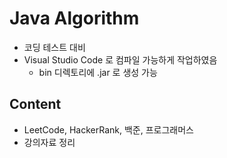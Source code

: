# Java Algorithm
- 코딩 테스트 대비
- Visual Studio Code 로 컴파일 가능하게 작업하였음
  - bin 디렉토리에 .jar 로 생성 가능

## Content
- LeetCode, HackerRank, 백준, 프로그래머스
- 강의자료 정리
